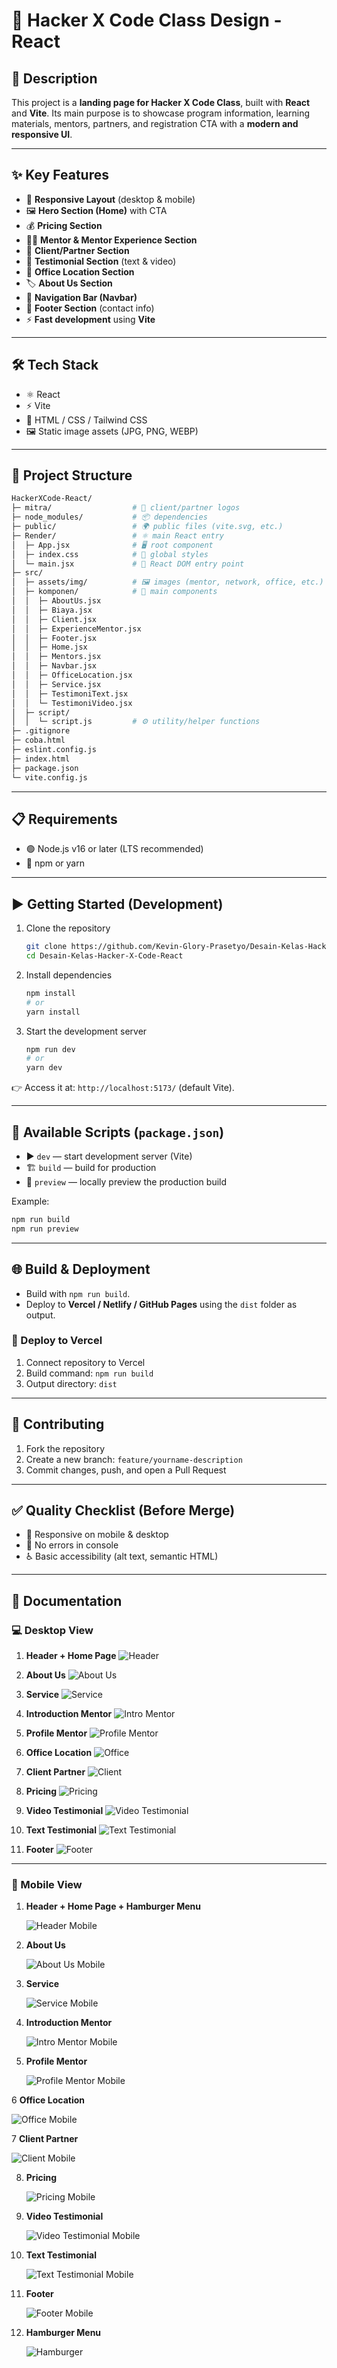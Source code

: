 

# 🚀 Hacker X Code Class Design - React

## 📌 Description

This project is a **landing page for Hacker X Code Class**, built with **React** and **Vite**.
Its main purpose is to showcase program information, learning materials, mentors, partners, and registration CTA with a **modern and responsive UI**.

---

## ✨ Key Features

* 📱 **Responsive Layout** (desktop & mobile)
* 🖼️ **Hero Section (Home)** with CTA
* 💰 **Pricing Section**
* 👨‍🏫 **Mentor & Mentor Experience Section**
* 🤝 **Client/Partner Section**
* 📝 **Testimonial Section** (text & video)
* 🏢 **Office Location Section**
* 🏷️ **About Us Section**
* 🧭 **Navigation Bar (Navbar)**
* 📩 **Footer Section** (contact info)
* ⚡ **Fast development** using **Vite**

---

## 🛠️ Tech Stack

* ⚛️ React
* ⚡ Vite
* 🎨 HTML / CSS / Tailwind CSS
* 🖼️ Static image assets (JPG, PNG, WEBP)

---

## 📂 Project Structure

```bash
HackerXCode-React/
├─ mitra/                  # 🤝 client/partner logos
├─ node_modules/           # 📦 dependencies
├─ public/                 # 🌍 public files (vite.svg, etc.)
├─ Render/                 # ⚛️ main React entry
│  ├─ App.jsx              # 🖥️ root component
│  ├─ index.css            # 🎨 global styles
│  └─ main.jsx             # 🚀 React DOM entry point
├─ src/
│  ├─ assets/img/          # 🖼️ images (mentor, network, office, etc.)
│  ├─ komponen/            # 🧩 main components
│  │  ├─ AboutUs.jsx
│  │  ├─ Biaya.jsx
│  │  ├─ Client.jsx
│  │  ├─ ExperienceMentor.jsx
│  │  ├─ Footer.jsx
│  │  ├─ Home.jsx
│  │  ├─ Mentors.jsx
│  │  ├─ Navbar.jsx
│  │  ├─ OfficeLocation.jsx
│  │  ├─ Service.jsx
│  │  ├─ TestimoniText.jsx
│  │  └─ TestimoniVideo.jsx
│  ├─ script/
│  │  └─ script.js         # ⚙️ utility/helper functions
├─ .gitignore
├─ coba.html
├─ eslint.config.js
├─ index.html
├─ package.json
└─ vite.config.js
```

---

## 📋 Requirements

* 🟢 Node.js v16 or later (LTS recommended)
* 🔵 npm or yarn

---

## ▶️ Getting Started (Development)

1. Clone the repository

   ```bash
   git clone https://github.com/Kevin-Glory-Prasetyo/Desain-Kelas-Hacker-X-Code-React.git
   cd Desain-Kelas-Hacker-X-Code-React
   ```

2. Install dependencies

   ```bash
   npm install
   # or
   yarn install
   ```

3. Start the development server

   ```bash
   npm run dev
   # or
   yarn dev
   ```

👉 Access it at: `http://localhost:5173/` (default Vite).

---

## 🔑 Available Scripts (`package.json`)

* ▶️ `dev` — start development server (Vite)
* 🏗️ `build` — build for production
* 👀 `preview` — locally preview the production build

Example:

```bash
npm run build
npm run preview
```

---

## 🌐 Build & Deployment

* Build with `npm run build`.
* Deploy to **Vercel / Netlify / GitHub Pages** using the `dist` folder as output.

### 🚀 Deploy to Vercel

1. Connect repository to Vercel
2. Build command: `npm run build`
3. Output directory: `dist`

---

## 🤝 Contributing

1. Fork the repository
2. Create a new branch: `feature/yourname-description`
3. Commit changes, push, and open a Pull Request

---

## ✅ Quality Checklist (Before Merge)

* 📱 Responsive on mobile & desktop
* 🧹 No errors in console
* ♿ Basic accessibility (alt text, semantic HTML)

---

## 📸 Documentation

### 💻 Desktop View

1. **Header + Home Page**
   ![Header](https://github.com/user-attachments/assets/463b6ef1-b229-4334-8e86-2b9a7bff5dc5)

2. **About Us**
   ![About Us](https://github.com/user-attachments/assets/d09b807a-90f9-4c3f-87a1-a259e19c5211)

3. **Service**
   ![Service](https://github.com/user-attachments/assets/b4c7c4a4-f824-4729-abcb-035446957f2f)

4. **Introduction Mentor**
   ![Intro Mentor](https://github.com/user-attachments/assets/d1b65dde-c45c-4174-bedf-68895d13febd)

5. **Profile Mentor**
   ![Profile Mentor](https://github.com/user-attachments/assets/6aa226f1-248c-4db3-ac0d-bac59521d7c5)

6. **Office Location**
   ![Office](https://github.com/user-attachments/assets/0b8b05a9-5217-46eb-8b21-da4f947d6f53)

7. **Client Partner**
   ![Client](https://github.com/user-attachments/assets/c1ad1014-7f0d-4ed8-a416-1f041f9afd66)

8. **Pricing**
   ![Pricing](https://github.com/user-attachments/assets/6890dd0a-9dc9-4457-b2e8-f253e1e69591)

9. **Video Testimonial**
   ![Video Testimonial](https://github.com/user-attachments/assets/6be707c2-96fc-4923-a3d4-bc9b8dfe1a4e)

10. **Text Testimonial**
    ![Text Testimonial](https://github.com/user-attachments/assets/8be5bebb-07cb-49ef-87f7-354ed9a14d85)

11. **Footer**
    ![Footer](https://github.com/user-attachments/assets/d2f80987-6069-42e9-b3c2-193ee555266a)

---

### 📱 Mobile View

1. **Header + Home Page + Hamburger Menu**
   
   ![Header Mobile](https://github.com/user-attachments/assets/a2c3d34a-5dbe-4aa2-b75c-96ac8589d51b)

2. **About Us**
   
   ![About Us Mobile](https://github.com/user-attachments/assets/67751c9f-d542-46ac-90b5-c4ed069b63b7)

3. **Service**
   
   ![Service Mobile](https://github.com/user-attachments/assets/b97106dc-5dfe-48f7-83f4-2ca99b8d00cf)

4. **Introduction Mentor**
 
   ![Intro Mentor Mobile](https://github.com/user-attachments/assets/193bf45f-84fc-41f9-812f-13cdf6dd5d0a)

5. **Profile Mentor**
 
   ![Profile Mentor Mobile](https://github.com/user-attachments/assets/a84b467e-02d2-4dde-b85c-20ef2f3abf4b)

6 **Office Location**
 
   ![Office Mobile](https://github.com/user-attachments/assets/8ea2ed64-e8e1-4575-a10a-251efa61af29)

7 **Client Partner**
 
   ![Client Mobile](https://github.com/user-attachments/assets/a8b8b3e4-c056-4e68-98a3-c184134eab9e)

8. **Pricing**
 
   ![Pricing Mobile](https://github.com/user-attachments/assets/875d2029-d455-45c4-890c-fa9e85af024d)

9. **Video Testimonial**
 
   ![Video Testimonial Mobile](https://github.com/user-attachments/assets/ffbc294f-4fa7-4b49-80eb-b69cb70dadc4)

10. **Text Testimonial**
 
    ![Text Testimonial Mobile](https://github.com/user-attachments/assets/c1e64392-3dce-4d14-ad2a-933c012ee971)

11. **Footer**

    ![Footer Mobile](https://github.com/user-attachments/assets/23b0530a-47c8-4110-98df-ff2e24ff3c50)

12. **Hamburger Menu**
    
    ![Hamburger](https://github.com/user-attachments/assets/7190e964-e6e8-441d-bf64-362c6668f344)




